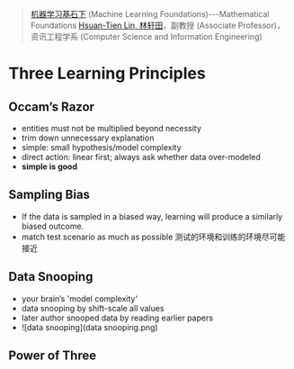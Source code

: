 > [机器学习基石下](https://www.coursera.org/learn/ntumlone-algorithmicfoundations) (Machine Learning Foundations)---Mathematical Foundations
> [Hsuan-Tien Lin, 林轩田](https://www.coursera.org/instructor/htlin)，副教授 (Associate Professor)，资讯工程学系 (Computer Science and Information Engineering)

# Three Learning Principles

## Occam’s Razor

- entities must not be multiplied beyond necessity
- trim down unnecessary explanation
- simple: small hypothesis/model complexity
- direct action: linear first; always ask whether data over-modeled
- **simple is good** 

## Sampling Bias

- If the data is sampled in a biased way, learning will produce a similarly biased outcome.
- match test scenario as much as possible 测试的环境和训练的环境尽可能接近

## Data Snooping

- your brain’s 'model complexity'
- data snooping by shift-scale all values
- later author snooped data by reading earlier papers
- ![data snooping](data snooping.png)

## Power of Three